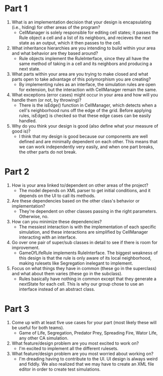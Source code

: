 Part 1
===
1. What is an implementation decision that your design is encapsulating (i.e., hiding) for other areas of the program?
    - CellManager is solely responsible for editing cell states; it passes the Rule object a cell and a list of its neighbors, and recieves
    the next state as an output, which it then passes to the cell.
2. What inheritance hierarchies are you intending to build within your area and what behavior are they based around?
    - Rule objects implement the RuleInterface, since they all have the same method of taking in a cell and its neighbors
    and producing a next state. 
3. What parts within your area are you trying to make closed and what parts open to take advantage of this polymorphism you are creating?
    - By implementing rules as an interface, the simulation rules are open for extension, but the interaction with
    CellManager remain the same.
4. What exceptions (error cases) might occur in your area and how will you handle them (or not, by throwing)?
    - There is the isEdge() function in CellManager, which detects when a cell's neighborhood runs off
    the edge of the grid. Before applying rules, isEdge() is checked so that these edge cases can be
    easily handled. 
5. Why do you think your design is good (also define what your measure of good is)?
    - I think that my design is good because our components are well defined and are minimally dependent on each other.
    This means that we can work independently very easily, and when one part breaks, the other parts do not break. 

Part 2
===
1. How is your area linked to/dependent on other areas of the project?
    - The model depends on XML parser to get initial conditions, and it depends on the UI to call its methods. 
2. Are these dependencies based on the other class's behavior or implementation?
    - They're dependent on other classes passing in the right parameters. Otherwise, no. 
3. How can you minimize these dependencies?
    - The messiest interaction is with the implementation of each specific simulation, and these interactions 
    are simplified by CellManager interacting with an interface. 
4. Go over one pair of super/sub classes in detail to see if there is room for improvement. 
    - GameOfLifeRule implements RuleInterface. The biggest weakness of this design is that the rule is only aware of 
    its local neighborhood, making rulesets like Segregation inelegant to implement. 
5. Focus on what things they have in common (these go in the superclass) and what about them varies (these go in the subclass).
    - Rules basically have nothing in common except that they generate a nextState for each cell. 
    This is why our group chose to use an interface instead of an abstract class. 

Part 3
===
1. Come up with at least five use cases for your part (most likely these will be useful for both teams).
    - Game of Life, Segregation, Predator Prey, Spreading Fire, Wator Life, any other CA simulation. 
2. What feature/design problem are you most excited to work on?
    - I'm excited to implement all the different rulesets. 
3. What feature/design problem are you most worried about working on?
    - I'm dreading having to contribute to the UI. UI design is always weird and fiddly. We also
realized that we may have to create an XML file editor in order to create test simulations. 